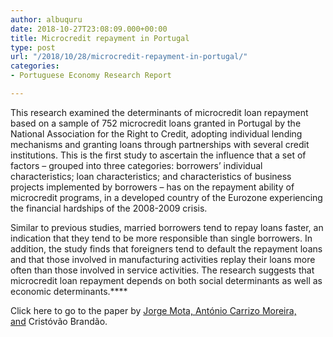 ```yaml
---
author: albuquru
date: 2018-10-27T23:08:09.000+00:00
title: Microcredit repayment in Portugal
type: post
url: "/2018/10/28/microcredit-repayment-in-portugal/"
categories:
- Portuguese Economy Research Report

---
```

This research examined the determinants of microcredit loan repayment based on a sample of 752 microcredit loans granted in Portugal by the National Association for the Right to Credit, adopting individual lending mechanisms and granting loans through partnerships with several credit institutions. This is the first study to ascertain the influence that a set of factors – grouped into three categories: borrowers’ individual characteristics; loan characteristics; and characteristics of business projects implemented by borrowers – has on the repayment ability of microcredit programs, in a developed country of the Eurozone experiencing the financial hardships of the 2008-2009 crisis.




Similar to previous studies, married borrowers tend to repay loans faster, an indication that they tend to be more responsible than single borrowers. In addition, the study finds that foreigners tend to default the repayment loans and that those involved in manufacturing activities replay their loans more often than those involved in service activities. The research suggests that microcredit loan repayment depends on both social determinants as well as economic determinants.****


Click here to go to the paper by [Jorge Mota, António Carrizo Moreira, and](https://rd.springer.com/article/10.1007/s10258-018-0148-2) Cristóvão Brandão.